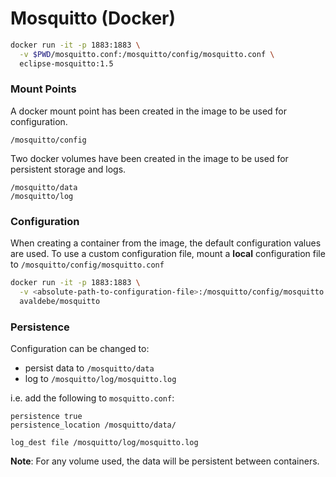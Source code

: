 # Mosquitto (Docker)

```bash
docker run -it -p 1883:1883 \
  -v $PWD/mosquitto.conf:/mosquitto/config/mosquitto.conf \
  eclipse-mosquitto:1.5
```


### Mount Points

A docker mount point has been created in the image to be used for configuration.

```text
/mosquitto/config
```

Two docker volumes have been created in the image to be used for persistent storage and logs.

```text
/mosquitto/data
/mosquitto/log
```


### Configuration

When creating a container from the image, the default configuration values are used.
To use a custom configuration file, mount a **local** configuration file to `/mosquitto/config/mosquitto.conf`

```bash
docker run -it -p 1883:1883 \
  -v <absolute-path-to-configuration-file>:/mosquitto/config/mosquitto.conf \
  avaldebe/mosquitto
```

### Persistence

Configuration can be changed to:

* persist data to `/mosquitto/data`
* log to `/mosquitto/log/mosquitto.log`

i.e. add the following to `mosquitto.conf`:

```text
persistence true
persistence_location /mosquitto/data/

log_dest file /mosquitto/log/mosquitto.log
```

**Note**: For any volume used, the data will be persistent between containers.
